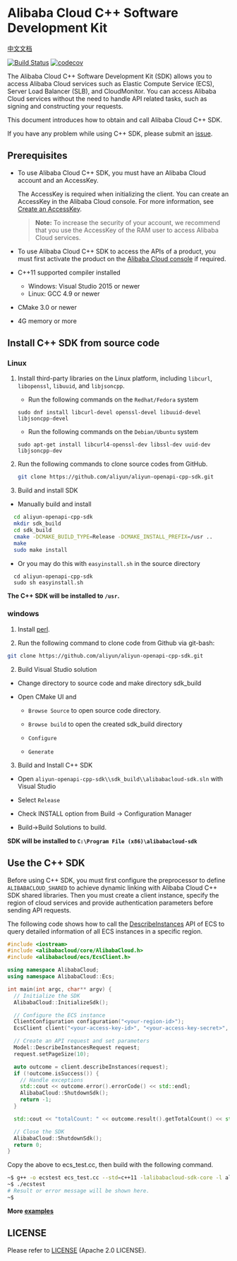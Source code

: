 # Alibaba Cloud C++ Software Development Kit
[中文文档](./README_zh.md)

[![Build Status](https://travis-ci.org/aliyun/aliyun-openapi-cpp-sdk.svg?branch=master)](https://travis-ci.org/aliyun/aliyun-openapi-cpp-sdk)
[![codecov](https://codecov.io/gh/aliyun/aliyun-openapi-cpp-sdk/branch/master/graph/badge.svg)](https://codecov.io/gh/aliyun/aliyun-openapi-cpp-sdk)

The Alibaba Cloud C++ Software Development Kit (SDK) allows you to access Alibaba Cloud services such as Elastic Compute Service (ECS), Server Load Balancer (SLB), and CloudMonitor. You can access Alibaba Cloud services without the need to handle API related tasks, such as signing and constructing your requests.

This document introduces how to obtain and call Alibaba Cloud C++ SDK.

If you have any problem while using C++ SDK, please submit an [issue](https://github.com/aliyun/aliyun-openapi-cpp-sdk/issues/new).

## Prerequisites

- To use Alibaba Cloud C++ SDK, you must have an Alibaba Cloud account and an AccessKey.

	The AccessKey is required when initializing the client. You can create an AccessKey in the Alibaba Cloud console. For more information, see [Create an AccessKey](https://usercenter.console.aliyun.com/?spm=5176.doc52740.2.3.QKZk8w#/manage/ak).

	>**Note:** To increase the security of your account, we recommend that you use the AccessKey of the RAM user to access Alibaba Cloud services.

- To use Alibaba Cloud C++ SDK to access the APIs of a product, you must first activate the product on the [Alibaba Cloud console](https://home.console.aliyun.com/?spm=5176.doc52740.2.4.QKZk8w) if required.

- C++11 supported compiler installed
  - Windows: Visual Studio 2015 or newer
  - Linux: GCC 4.9 or newer
- CMake 3.0 or newer
- 4G memory or more

## Install C++ SDK from source code


### Linux

1. Install third-party libraries on the Linux platform, including `libcurl`, `libopenssl`, `libuuid`, and `libjsoncpp`.

	- Run the following commands on the `Redhat/Fedora` system
	```
    sudo dnf install libcurl-devel openssl-devel libuuid-devel libjsoncpp-devel
    ```
	- Run the following commands on the `Debian/Ubuntu` system
    ```
    sudo apt-get install libcurl4-openssl-dev libssl-dev uuid-dev libjsoncpp-dev
    ```
2. Run the following commands to clone source codes from GitHub.

    ```bash
    git clone https://github.com/aliyun/aliyun-openapi-cpp-sdk.git
    ```

3. Build and install SDK

  - Manually build and install

  ```bash
    cd aliyun-openapi-cpp-sdk
    mkdir sdk_build
    cd sdk_build
    cmake -DCMAKE_BUILD_TYPE=Release -DCMAKE_INSTALL_PREFIX=/usr ..
    make
    sudo make install
  ```

  - Or you may do this with `easyinstall.sh` in the source directory

  ```shell
    cd aliyun-openapi-cpp-sdk
    sudo sh easyinstall.sh
   ```

**The C++ SDK will be installed to `/usr`.**

### windows

1. Install [perl](https://www.perl.org/get.html#win32).

2. Run the following command to clone code from Github via git-bash:

  ```bash
  git clone https://github.com/aliyun/aliyun-openapi-cpp-sdk.git
  ```

2. Build Visual Studio solution

- Change directory to source code and make directory sdk_build

- Open CMake UI and

  - `Browse Source` to open source code directory.

  - `Browse build`  to open the created sdk_build directory

  - `Configure`

  - `Generate`

3. Build and Install C++ SDK

- Open `aliyun-openapi-cpp-sdk\\sdk_build\\alibabacloud-sdk.sln` with Visual Studio

- Select  `Release`

- Check INSTALL option from Build -> Configuration Manager

- Build->Build Solutions to build.

**SDK will be installed to `C:\Program File (x86)\alibabacloud-sdk`**


## Use the C++ SDK

Before using C++ SDK, you must first configure the preprocessor to define `ALIBABACLOUD_SHARED` to achieve dynamic linking with Alibaba Cloud C++ SDK shared libraries. Then you must create a client instance, specify the region of cloud services and provide authentication parameters before sending API requests.

The following code shows how to call the [DescribeInstances](~~25506~~) API of ECS to query detailed information of all ECS instances in a specific region.

```cpp
#include <iostream>
#include <alibabacloud/core/AlibabaCloud.h>
#include <alibabacloud/ecs/EcsClient.h>

using namespace AlibabaCloud;
using namespace AlibabaCloud::Ecs;

int main(int argc, char** argv) {
  // Initialize the SDK
  AlibabaCloud::InitializeSdk();

  // Configure the ECS instance
  ClientConfiguration configuration("<your-region-id>");
  EcsClient client("<your-access-key-id>", "<your-access-key-secret>", configuration);

  // Create an API request and set parameters
  Model::DescribeInstancesRequest request;
  request.setPageSize(10);

  auto outcome = client.describeInstances(request);
  if (!outcome.isSuccess()) {
    // Handle exceptions
    std::cout << outcome.error().errorCode() << std::endl;
    AlibabaCloud::ShutdownSdk();
    return -1;
  }

  std::cout << "totalCount: " << outcome.result().getTotalCount() << std::endl;

  // Close the SDK
  AlibabaCloud::ShutdownSdk();
  return 0;
}
```

Copy the above to ecs_test.cc, then build with the following command.

```bash
~$ g++ -o ecstest ecs_test.cc --std=c++11 -lalibabacloud-sdk-core -l alibabacloud-sdk-ecs
~$ ./ecstest
# Result or error message will be shown here.
~$
```

**More [examples](https://github.com/aliyun/aliyun-openapi-cpp-sdk/tree/master/examples)**

## LICENSE
Please refer to [LICENSE](https://github.com/aliyun/aliyun-openapi-cpp-sdk/blob/master/LICENSE) (Apache 2.0 LICENSE).
